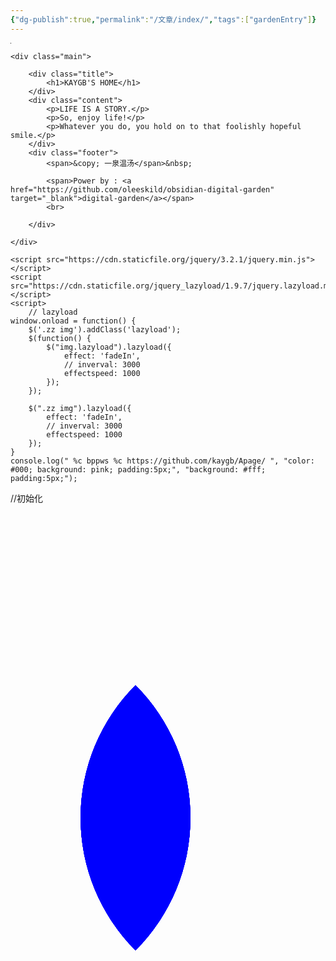 ```yaml
---
{"dg-publish":true,"permalink":"/文章/index/","tags":["gardenEntry"]}
---
```



<html lang="">
<head>
    <meta charset="UTF-8">
    <meta name="viewport" content="width=device-width, initial-scale=1.0">
    <title>一泉温汤</title>
    <meta name="keywords" content="相对静止的个人主页,一日不多，十日聚多">
    <meta name="theme-color" content="#000">
    <link rel="shortcut icon" href="" type="image/x-icon">
    <link rel="stylesheet" href="https://cdn.jsdelivr.net/gh/kaygb/Apage@master/pws20200708/style.css">
    <style>
            h1::before{
                content: '相对静止的博客主页';
                position: absolute;
                color: #b2bec348;
                z-index: -1;
                left: 10px;
                top: 10px;
            }
    </style>
</head>
<body>
    <div class="zz">
        <img class="lazy-img" data-original="https://i.loli.net/2020/09/14/v4Si8BIupOVcwm6.jpg" src="data:image/gif;base64,R0lGODlhAQABAIAAAAAAAP///yH5BAEAAAEALAAAAAABAAEAAAICRAEAOw==" alt="" srcset="">
    </div>

    <div class="main">
        
        <div class="title">
            <h1>KAYGB'S HOME</h1>
        </div>
        <div class="content">
            <p>LIFE IS A STORY.</p>
            <p>So, enjoy life!</p>
            <p>Whatever you do, you hold on to that foolishly hopeful smile.</p>
        </div>
        <div class="footer">
            <span>&copy; 一泉温汤</span>&nbsp;

            <span>Power by : <a href="https://github.com/oleeskild/obsidian-digital-garden" target="_blank">digital-garden</a></span>
            <br>
            
        </div>

    </div>

    <script src="https://cdn.staticfile.org/jquery/3.2.1/jquery.min.js"></script>
    <script src="https://cdn.staticfile.org/jquery_lazyload/1.9.7/jquery.lazyload.min.js"></script>
    <script>
        // lazyload
    window.onload = function() {
        $('.zz img').addClass('lazyload');
        $(function() {
            $("img.lazyload").lazyload({
                effect: 'fadeIn',
                // inverval: 3000
                effectspeed: 1000
            });
        });

        $(".zz img").lazyload({
            effect: 'fadeIn',
            // inverval: 3000
            effectspeed: 1000 
        });
    }
    console.log(" %c bppws %c https://github.com/kaygb/Apage/ ", "color: #000; background: pink; padding:5px;", "background: #fff; padding:5px;");
//初始化
    </script>
</body>
</html>

<html lang="en">
<head>
<meta charset="UTF-8">
<title>花的绽放</title>
<style type="text/css">
        .header {
        width: 800px;
        height: 800px;
        margin: 0 auto;
        position: relative;
        }
     .header div {
       height: 300px;
       width: 300px;
       background: blue;
       border-radius: 300px 0;
       position: absolute;
       bottom: 100px;
       left:200px;
       opacity:0.6;
       transform-origin:0 300px;
       transform:rotate(-45deg);
       transition:all 8s;
     }
.header:hover .header1{
transform:rotate(-23deg);
} 
.header:hover .header2{
transform:rotate(5deg);
}
.header:hover .header3{
transform:rotate(-68deg);
}
.header:hover .header4{
transform:rotate(-95deg);
} 
.header:hover .header5{
transform:rotate(30deg);
} 
.header:hover .header6{
transform:rotate(-120deg);
}  
.header:hover .header7{
transform:rotate(50deg);
}
.header:hover .header8{
transform:rotate(-140deg);
}  
</style>
</head>
<body>
<div class="header">
<div class="header1"></div>
<div class="header2"></div>
<div class="header3"></div>
<div class="header4"></div>
<div class="header5"></div>
<div class="header6"></div>
<div class="header7"></div>
        <div class="header8"></div>
<div class="header9"></div>


</div>
</body>
</html>